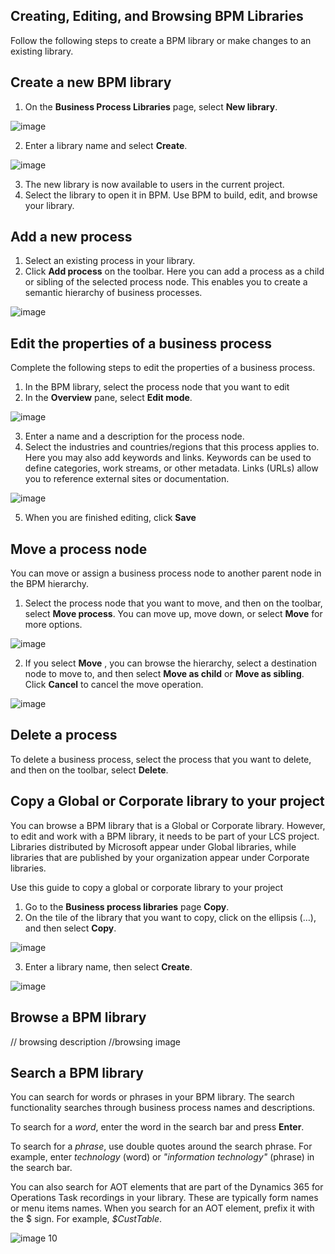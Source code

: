 ## Creating, Editing, and Browsing BPM Libraries

Follow the following steps to create a BPM library or make changes to an existing library.

## Create a new BPM library

1. On the **Business Process Libraries** page, select **New library**.

![image](https://github.com/ntecklu/Dynamics-365-Operations/blob/nahva-bpm-overview/dev-itpro/lifecycle-services/media/NEWBPM_BlogPost04-300x172.png "image")

2. Enter a library name and select **Create**.

![image](https://github.com/ntecklu/Dynamics-365-Operations/blob/nahva-bpm-overview/dev-itpro/lifecycle-services/media/NEWBPM_BlogPost05-300x188.png "image")

3. The new library is now available to users in the current project.
4. Select the library to open it in BPM. Use BPM to build, edit, and browse your library.

## Add a new process

1. Select an existing process in your library.
2. Click **Add process** on the toolbar. Here you can add a process as a child or sibling of the selected process node. This enables you to create a semantic hierarchy of business processes.

![image](https://github.com/ntecklu/Dynamics-365-Operations/blob/nahva-bpm-overview/dev-itpro/lifecycle-services/media/NEWBPM_BlogPost06.png "image")

## Edit the properties of a business process

Complete the following steps to edit the properties of a business process.

1. In the BPM library, select the process node that you want to edit
2. In the **Overview** pane, select **Edit mode**.

![image](https://github.com/ntecklu/Dynamics-365-Operations/blob/nahva-bpm-overview/dev-itpro/lifecycle-services/media/NEWBPM_BlogPost07.png "image")

3. Enter a name and a description for the process node.
4. Select the industries and countries/regions that this process applies to. Here you may also add keywords and links. Keywords can be used to define categories, work streams, or other metadata. Links (URLs) allow you to reference external sites or documentation.

![image](https://github.com/ntecklu/Dynamics-365-Operations/blob/nahva-bpm-overview/dev-itpro/lifecycle-services/media/NEWBPM_BlogPost08-194x300.png "image")

5. When you are finished editing, click **Save**

## Move a process node

You can move or assign a business process node to another parent node in the BPM hierarchy.

1. Select the process node that you want to move, and then on the toolbar, select **Move process**. You can move up, move down, or select **Move** for more options.

![image](https://github.com/ntecklu/Dynamics-365-Operations/blob/nahva-bpm-overview/dev-itpro/lifecycle-services/media/NEWBPM_BlogPost09.png "image")

2. If you select **Move** , you can browse the hierarchy, select a destination node to move to, and then select **Move as child** or **Move as sibling**. Click **Cancel** to cancel the move operation.

![image](https://github.com/ntecklu/Dynamics-365-Operations/blob/nahva-bpm-overview/dev-itpro/lifecycle-services/media/NEWBPM_BlogPost10.png "image")

## Delete a process

To delete a business process, select the process that you want to delete, and then on the toolbar, select **Delete**.

## Copy a Global or Corporate library to your project

You can browse a BPM library that is a Global or Corporate library. However, to edit and work with a BPM library, it needs to be part of your LCS project. Libraries distributed by Microsoft appear under Global libraries, while libraries that are published by your organization appear under Corporate libraries.

Use this guide to copy a global or corporate library to your project

1. Go to the **Business process libraries** page **Copy**.
2. On the tile of the library that you want to copy, click on the ellipsis (…), and then select **Copy**.

![image](https://github.com/ntecklu/Dynamics-365-Operations/blob/nahva-bpm-overview/dev-itpro/lifecycle-services/media/NEWBPM_BlogPost11.png "image")

3. Enter a library name, then select **Create**.

![image](https://github.com/ntecklu/Dynamics-365-Operations/blob/nahva-bpm-overview/dev-itpro/lifecycle-services/media/NEWBPM_BlogPost12.png "image")

## Browse a BPM library
// browsing description
//browsing image

## Search a BPM library

You can search for words or phrases in your BPM library. The search functionality searches through business process names and descriptions.

To search for a _word_, enter the word in the search bar and press **Enter**.

To search for a _phrase_, use double quotes around the search phrase. For example, enter _technology_ (word) or _&quot;information technology&quot;_ (phrase) in the search bar.

You can also search for AOT elements that are part of the Dynamics 365 for Operations Task recordings in your library. These are typically form names or menu items names. When you search for an AOT element, prefix it with the $ sign. For example, _$CustTable_.


![image 10](https://github.com/ntecklu/Dynamics-365-Operations/blob/nahva-bpm-overview/dev-itpro/lifecycle-services/media/searching.png "image10")
